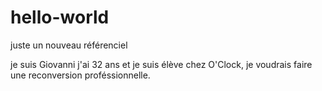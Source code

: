 # hello-world
juste un nouveau référenciel

je suis Giovanni j'ai 32 ans et je suis élève chez O'Clock, je voudrais faire une reconversion proféssionnelle.
